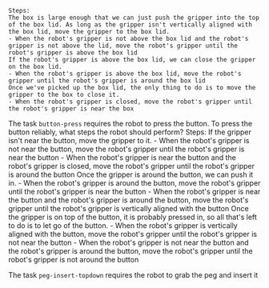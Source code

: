 
    Steps:
    The box is large enough that we can just push the gripper into the top of the box lid. As long as the gripper isn't vertically aligned with the box lid, move the gripper to the box lid.
    - When the robot's gripper is not above the box lid and the robot's gripper is not above the lid, move the robot's gripper until the robot's gripper is above the box lid
    If the robot's gripper is above the box lid, we can close the gripper on the box lid.
    - When the robot's gripper is above the box lid, move the robot's gripper until the robot's gripper is around the box lid
    Once we've picked up the box lid, the only thing to do is to move the gripper to the box to close it.
    - When the robot's gripper is closed, move the robot's gripper until the robot's gripper is near the box

The task `button-press` requires the robot to press the button.
To press the button reliably, what steps the robot should perform?
    Steps:
    If the gripper isn't near the button, move the gripper to it.
    - When the robot's gripper is not near the button, move the robot's gripper until the robot's gripper is near the button
    - When the robot's gripper is near the button and the robot's gripper is closed, move the robot's gripper until the robot's gripper is around the button
    Once the gripper is around the button, we can push it in.
    - When the robot's gripper is around the button, move the robot's gripper until the robot's gripper is near the button
    - When the robot's gripper is near the button and the robot's gripper is around the button, move the robot's gripper until the robot's gripper is vertically aligned with the button
    Once the gripper is on top of the button, it is probably pressed in, so all that's left to do is to let go of the button.
    - When the robot's gripper is vertically aligned with the button, move the robot's gripper until the robot's gripper is not near the button
    - When the robot's gripper is not near the button and the robot's gripper is around the button, move the robot's gripper until the robot's gripper is not around the button

The task `peg-insert-topdown` requires the robot to grab the peg and insert it
